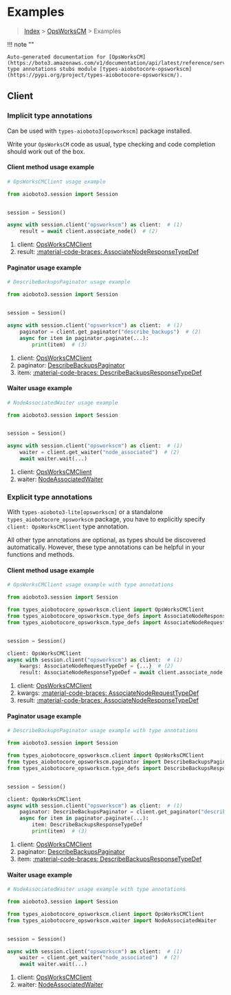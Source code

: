 # Examples

> [Index](../README.md) > [OpsWorksCM](./README.md) > Examples

!!! note ""

    Auto-generated documentation for [OpsWorksCM](https://boto3.amazonaws.com/v1/documentation/api/latest/reference/services/opsworkscm.html#opsworkscm)
    type annotations stubs module [types-aiobotocore-opsworkscm](https://pypi.org/project/types-aiobotocore-opsworkscm/).

## Client

### Implicit type annotations

Can be used with `types-aioboto3[opsworkscm]` package installed.

Write your `OpsWorksCM` code as usual,
type checking and code completion should work out of the box.



#### Client method usage example

```python
# OpsWorksCMClient usage example

from aioboto3.session import Session


session = Session()

async with session.client("opsworkscm") as client:  # (1)
    result = await client.associate_node()  # (2)
```

1. client: [OpsWorksCMClient](./client.md)
2. result: [:material-code-braces: AssociateNodeResponseTypeDef](./type_defs.md#associatenoderesponsetypedef)



#### Paginator usage example

```python
# DescribeBackupsPaginator usage example

from aioboto3.session import Session


session = Session()

async with session.client("opsworkscm") as client:  # (1)
    paginator = client.get_paginator("describe_backups")  # (2)
    async for item in paginator.paginate(...):
        print(item)  # (3)
```

1. client: [OpsWorksCMClient](./client.md)
2. paginator: [DescribeBackupsPaginator](./paginators.md#describebackupspaginator)
3. item: [:material-code-braces: DescribeBackupsResponseTypeDef](./type_defs.md#describebackupsresponsetypedef)



#### Waiter usage example

```python
# NodeAssociatedWaiter usage example

from aioboto3.session import Session


session = Session()

async with session.client("opsworkscm") as client:  # (1)
    waiter = client.get_waiter("node_associated")  # (2)
    await waiter.wait(...)
```

1. client: [OpsWorksCMClient](./client.md)
2. waiter: [NodeAssociatedWaiter](./waiters.md#nodeassociatedwaiter)


### Explicit type annotations

With `types-aioboto3-lite[opsworkscm]`
or a standalone `types_aiobotocore_opsworkscm` package, you have to explicitly specify
`client: OpsWorksCMClient` type annotation.

All other type annotations are optional, as types should be discovered automatically.
However, these type annotations can be helpful in your functions and methods.


#### Client method usage example

```python
# OpsWorksCMClient usage example with type annotations

from aioboto3.session import Session

from types_aiobotocore_opsworkscm.client import OpsWorksCMClient
from types_aiobotocore_opsworkscm.type_defs import AssociateNodeResponseTypeDef
from types_aiobotocore_opsworkscm.type_defs import AssociateNodeRequestTypeDef


session = Session()

client: OpsWorksCMClient
async with session.client("opsworkscm") as client:  # (1)
    kwargs: AssociateNodeRequestTypeDef = {...}  # (2)
    result: AssociateNodeResponseTypeDef = await client.associate_node(**kwargs)  # (3)
```

1. client: [OpsWorksCMClient](./client.md)
2. kwargs: [:material-code-braces: AssociateNodeRequestTypeDef](./type_defs.md#associatenoderequesttypedef)
3. result: [:material-code-braces: AssociateNodeResponseTypeDef](./type_defs.md#associatenoderesponsetypedef)



#### Paginator usage example

```python
# DescribeBackupsPaginator usage example with type annotations

from aioboto3.session import Session

from types_aiobotocore_opsworkscm.client import OpsWorksCMClient
from types_aiobotocore_opsworkscm.paginator import DescribeBackupsPaginator
from types_aiobotocore_opsworkscm.type_defs import DescribeBackupsResponseTypeDef


session = Session()

client: OpsWorksCMClient
async with session.client("opsworkscm") as client:  # (1)
    paginator: DescribeBackupsPaginator = client.get_paginator("describe_backups")  # (2)
    async for item in paginator.paginate(...):
        item: DescribeBackupsResponseTypeDef
        print(item)  # (3)
```

1. client: [OpsWorksCMClient](./client.md)
2. paginator: [DescribeBackupsPaginator](./paginators.md#describebackupspaginator)
3. item: [:material-code-braces: DescribeBackupsResponseTypeDef](./type_defs.md#describebackupsresponsetypedef)



#### Waiter usage example

```python
# NodeAssociatedWaiter usage example with type annotations

from aioboto3.session import Session

from types_aiobotocore_opsworkscm.client import OpsWorksCMClient
from types_aiobotocore_opsworkscm.waiter import NodeAssociatedWaiter


session = Session()

async with session.client("opsworkscm") as client:  # (1)
    waiter = client.get_waiter("node_associated")  # (2)
    await waiter.wait(...)
```

1. client: [OpsWorksCMClient](./client.md)
2. waiter: [NodeAssociatedWaiter](./waiters.md#nodeassociatedwaiter)


